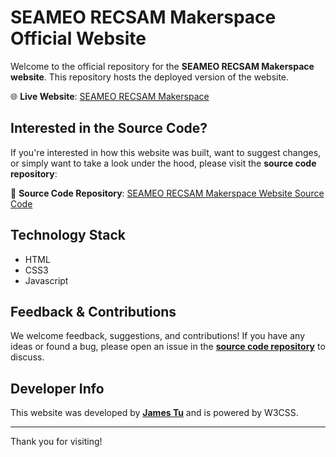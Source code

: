 # SEAMEO RECSAM Makerspace Official Website

Welcome to the official repository for the **SEAMEO RECSAM Makerspace website**. This repository hosts the deployed version of the website.

🌐 **Live Website**: [SEAMEO RECSAM Makerspace](https://seameo-recsam-makerspace.github.io)

## Interested in the Source Code?

If you're interested in how this website was built, want to suggest changes, or simply want to take a look under the hood, please visit the **source code repository**:

🔗 **Source Code Repository**: [SEAMEO RECSAM Makerspace Website Source Code](https://github.com/JamesTu-jtjt/makerspace-website)

## Technology Stack

- HTML
- CSS3
- Javascript

## Feedback & Contributions

We welcome feedback, suggestions, and contributions! If you have any ideas or found a bug, please open an issue in the [**source code repository**](https://github.com/JamesTu-jtjt/makerspace-website/issues) to discuss.

## Developer Info

This website was developed by [**James Tu**](https://www.linkedin.com/in/james-tu-ncku/) and is powered by W3CSS.

---

Thank you for visiting! 

